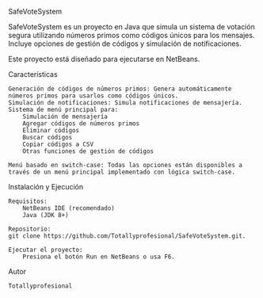 SafeVoteSystem

SafeVoteSystem es un proyecto en Java que simula un sistema de votación segura utilizando números primos como códigos únicos para los mensajes. 
Incluye opciones de gestión de códigos y simulación de notificaciones. 

Este proyecto está diseñado para ejecutarse en NetBeans.

Características

    Generación de códigos de números primos: Genera automáticamente números primos para usarlos como códigos únicos.
    Simulación de notificaciones: Simula notificaciones de mensajería.
    Sistema de menú principal para:
        Simulación de mensajería
        Agregar códigos de números primos
        Eliminar códigos
        Buscar códigos
        Copiar códigos a CSV
        Otras funciones de gestión de códigos
        
    Menú basado en switch-case: Todas las opciones están disponibles a través de un menú principal implementado con lógica switch-case.

Instalación y Ejecución

    Requisitos:
        NetBeans IDE (recomendado)
        Java (JDK 8+)

    Repositorio:
    git clone https://github.com/Totallyprofesional/SafeVoteSystem.git.

    Ejecutar el proyecto:
        Presiona el botón Run en NetBeans o usa F6.

Autor

    Totallyprofesional
